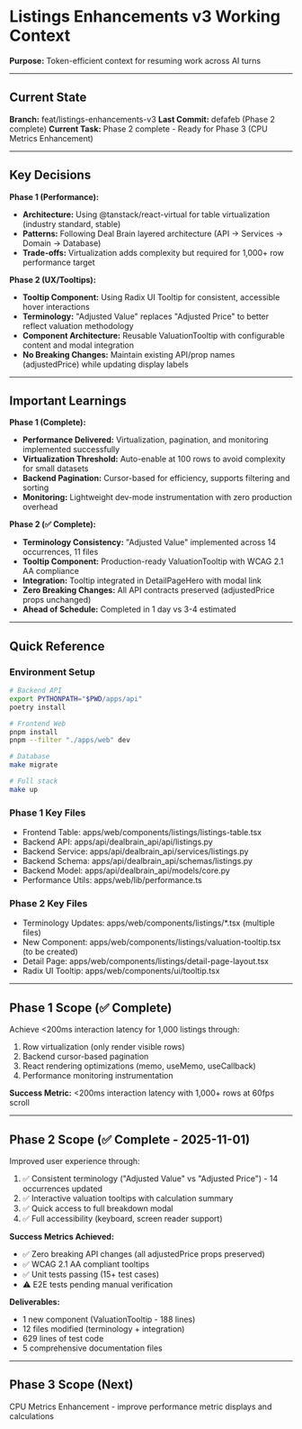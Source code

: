 # Listings Enhancements v3 Working Context

**Purpose:** Token-efficient context for resuming work across AI turns

---

## Current State

**Branch:** feat/listings-enhancements-v3
**Last Commit:** defafeb (Phase 2 complete)
**Current Task:** Phase 2 complete - Ready for Phase 3 (CPU Metrics Enhancement)

---

## Key Decisions

**Phase 1 (Performance):**
- **Architecture:** Using @tanstack/react-virtual for table virtualization (industry standard, stable)
- **Patterns:** Following Deal Brain layered architecture (API → Services → Domain → Database)
- **Trade-offs:** Virtualization adds complexity but required for 1,000+ row performance target

**Phase 2 (UX/Tooltips):**
- **Tooltip Component:** Using Radix UI Tooltip for consistent, accessible hover interactions
- **Terminology:** "Adjusted Value" replaces "Adjusted Price" to better reflect valuation methodology
- **Component Architecture:** Reusable ValuationTooltip with configurable content and modal integration
- **No Breaking Changes:** Maintain existing API/prop names (adjustedPrice) while updating display labels

---

## Important Learnings

**Phase 1 (Complete):**
- **Performance Delivered:** Virtualization, pagination, and monitoring implemented successfully
- **Virtualization Threshold:** Auto-enable at 100 rows to avoid complexity for small datasets
- **Backend Pagination:** Cursor-based for efficiency, supports filtering and sorting
- **Monitoring:** Lightweight dev-mode instrumentation with zero production overhead

**Phase 2 (✅ Complete):**
- **Terminology Consistency:** "Adjusted Value" implemented across 14 occurrences, 11 files
- **Tooltip Component:** Production-ready ValuationTooltip with WCAG 2.1 AA compliance
- **Integration:** Tooltip integrated in DetailPageHero with modal link
- **Zero Breaking Changes:** All API contracts preserved (adjustedPrice props unchanged)
- **Ahead of Schedule:** Completed in 1 day vs 3-4 estimated

---

## Quick Reference

### Environment Setup
```bash
# Backend API
export PYTHONPATH="$PWD/apps/api"
poetry install

# Frontend Web
pnpm install
pnpm --filter "./apps/web" dev

# Database
make migrate

# Full stack
make up
```

### Phase 1 Key Files
- Frontend Table: apps/web/components/listings/listings-table.tsx
- Backend API: apps/api/dealbrain_api/api/listings.py
- Backend Service: apps/api/dealbrain_api/services/listings.py
- Backend Schema: apps/api/dealbrain_api/schemas/listings.py
- Backend Model: apps/api/dealbrain_api/models/core.py
- Performance Utils: apps/web/lib/performance.ts

### Phase 2 Key Files
- Terminology Updates: apps/web/components/listings/*.tsx (multiple files)
- New Component: apps/web/components/listings/valuation-tooltip.tsx (to be created)
- Detail Page: apps/web/components/listings/detail-page-layout.tsx
- Radix UI Tooltip: apps/web/components/ui/tooltip.tsx

---

## Phase 1 Scope (✅ Complete)

Achieve <200ms interaction latency for 1,000 listings through:
1. Row virtualization (only render visible rows)
2. Backend cursor-based pagination
3. React rendering optimizations (memo, useMemo, useCallback)
4. Performance monitoring instrumentation

**Success Metric:** <200ms interaction latency with 1,000+ rows at 60fps scroll

---

## Phase 2 Scope (✅ Complete - 2025-11-01)

Improved user experience through:
1. ✅ Consistent terminology ("Adjusted Value" vs "Adjusted Price") - 14 occurrences updated
2. ✅ Interactive valuation tooltips with calculation summary
3. ✅ Quick access to full breakdown modal
4. ✅ Full accessibility (keyboard, screen reader support)

**Success Metrics Achieved:**
- ✅ Zero breaking API changes (all adjustedPrice props preserved)
- ✅ WCAG 2.1 AA compliant tooltips
- ✅ Unit tests passing (15+ test cases)
- ⚠️ E2E tests pending manual verification

**Deliverables:**
- 1 new component (ValuationTooltip - 188 lines)
- 12 files modified (terminology + integration)
- 629 lines of test code
- 5 comprehensive documentation files

---

## Phase 3 Scope (Next)

CPU Metrics Enhancement - improve performance metric displays and calculations
